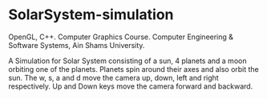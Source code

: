 # SolarSystem-simulation

OpenGL, C++.
Computer Graphics Course.
Computer Engineering & Software Systems, Ain Shams University.

A Simulation for Solar System consisting of a sun, 4 planets and a moon orbiting one of the planets. 
Planets spin around their axes and also orbit the sun. 
The w, s, a and d move the camera up, down, left and right respectively. Up and Down keys move the camera forward and backward.
